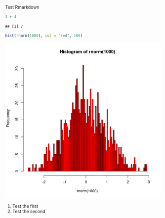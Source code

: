 Test Rmarkdown


```r
3 + 4
```

```
## [1] 7
```


```r
hist(rnorm(1000), col = "red", 100)
```

![plot of chunk unnamed-chunk-2](figure/unnamed-chunk-2.png) 

1. Test the first
2. Test the second
